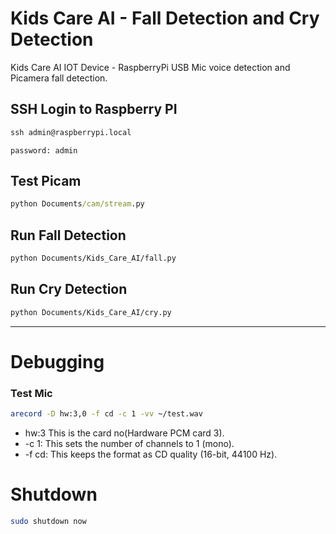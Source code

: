 # Kids Care AI - Fall Detection and Cry Detection

Kids Care AI IOT Device - RaspberryPi USB Mic voice detection and Picamera fall detection.

## SSH Login to Raspberry PI

```cmd
ssh admin@raspberrypi.local
```

`password: admin`

## Test Picam

```cmd
python Documents/cam/stream.py
```
## Run Fall Detection
 ```bash
 python Documents/Kids_Care_AI/fall.py
 ```
## Run Cry Detection
 ```bash
 python Documents/Kids_Care_AI/cry.py
 ```

---

# Debugging
### Test Mic

```bash
arecord -D hw:3,0 -f cd -c 1 -vv ~/test.wav
```

- hw:3 This is the card no(Hardware PCM card 3).
- -c 1: This sets the number of channels to 1 (mono).
- -f cd: This keeps the format as CD quality (16-bit, 44100 Hz).

# Shutdown

```bash
sudo shutdown now
```